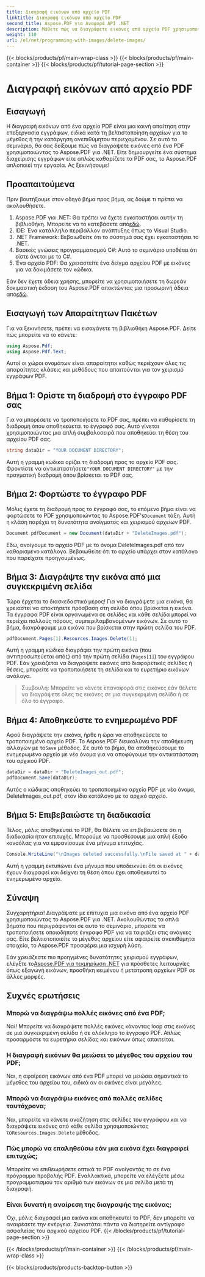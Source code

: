 ```yaml
---
title: Διαγραφή εικόνων από αρχείο PDF
linktitle: Διαγραφή εικόνων από αρχείο PDF
second_title: Aspose.PDF για Αναφορά API .NET
description: Μάθετε πώς να διαγράφετε εικόνες από αρχεία PDF χρησιμοποιώντας το Aspose.PDF για .NET σε έναν απλό, βήμα προς βήμα εκμάθηση. Βελτιστοποιήστε τα PDF αφαιρώντας εύκολα ανεπιθύμητες εικόνες.
weight: 110
url: /el/net/programming-with-images/delete-images/
---
```


{{< blocks/products/pf/main-wrap-class >}}
{{< blocks/products/pf/main-container >}}
{{< blocks/products/pf/tutorial-page-section >}}

# Διαγραφή εικόνων από αρχείο PDF

## Εισαγωγή

Η διαγραφή εικόνων από ένα αρχείο PDF είναι μια κοινή απαίτηση στην επεξεργασία εγγράφων, ειδικά κατά τη βελτιστοποίηση αρχείων για το μέγεθος ή την κατάργηση ανεπιθύμητου περιεχομένου. Σε αυτό το σεμινάριο, θα σας δείξουμε πώς να διαγράψετε εικόνες από ένα PDF χρησιμοποιώντας το Aspose.PDF για .NET. Είτε δημιουργείτε ένα σύστημα διαχείρισης εγγράφων είτε απλώς καθαρίζετε τα PDF σας, το Aspose.PDF απλοποιεί την εργασία. Ας ξεκινήσουμε!

## Προαπαιτούμενα

Πριν βουτήξουμε στον οδηγό βήμα προς βήμα, ας δούμε τι πρέπει να ακολουθήσετε.

1.  Aspose.PDF για .NET: Θα πρέπει να έχετε εγκαταστήσει αυτήν τη βιβλιοθήκη. Μπορείτε να το κατεβάσετε από[εδώ](https://releases.aspose.com/pdf/net/).
2. IDE: Ένα κατάλληλο περιβάλλον ανάπτυξης όπως το Visual Studio.
3. .NET Framework: Βεβαιωθείτε ότι το σύστημά σας έχει εγκαταστήσει το .NET.
4. Βασικές γνώσεις προγραμματισμού C#: Αυτό το σεμινάριο υποθέτει ότι είστε άνετοι με το C#.
5. Ένα αρχείο PDF: Θα χρειαστείτε ένα δείγμα αρχείου PDF με εικόνες για να δοκιμάσετε τον κώδικα.

 Εάν δεν έχετε άδεια χρήσης, μπορείτε να χρησιμοποιήσετε τη δωρεάν δοκιμαστική έκδοση του Aspose.PDF αποκτώντας μια προσωρινή άδεια από[εδώ](https://purchase.aspose.com/temporary-license/).

## Εισαγωγή των Απαραίτητων Πακέτων

Για να ξεκινήσετε, πρέπει να εισαγάγετε τη βιβλιοθήκη Aspose.PDF. Δείτε πώς μπορείτε να το κάνετε:

```csharp
using Aspose.Pdf;
using Aspose.Pdf.Text;
```

Αυτοί οι χώροι ονομάτων είναι απαραίτητοι καθώς περιέχουν όλες τις απαραίτητες κλάσεις και μεθόδους που απαιτούνται για τον χειρισμό εγγράφων PDF.

## Βήμα 1: Ορίστε τη διαδρομή στο έγγραφο PDF σας

Για να μπορέσετε να τροποποιήσετε το PDF σας, πρέπει να καθορίσετε τη διαδρομή όπου αποθηκεύεται το έγγραφό σας. Αυτό γίνεται χρησιμοποιώντας μια απλή συμβολοσειρά που αποθηκεύει τη θέση του αρχείου PDF σας.

```csharp
string dataDir = "YOUR DOCUMENT DIRECTORY";
```

 Αυτή η γραμμή κώδικα ορίζει τη διαδρομή προς το αρχείο PDF σας. Φροντίστε να αντικαταστήσετε`"YOUR DOCUMENT DIRECTORY"` με την πραγματική διαδρομή όπου βρίσκεται το PDF σας.

## Βήμα 2: Φορτώστε το έγγραφο PDF

 Μόλις έχετε τη διαδρομή προς το έγγραφό σας, το επόμενο βήμα είναι να φορτώσετε το PDF χρησιμοποιώντας το Aspose.PDF's`Document` τάξη. Αυτή η κλάση παρέχει τη δυνατότητα ανοίγματος και χειρισμού αρχείων PDF.

```csharp
Document pdfDocument = new Document(dataDir + "DeleteImages.pdf");
```

Εδώ, ανοίγουμε το αρχείο PDF με το όνομα DeleteImages.pdf από τον καθορισμένο κατάλογο. Βεβαιωθείτε ότι το αρχείο υπάρχει στον κατάλογο που παρείχατε προηγουμένως.

## Βήμα 3: Διαγράψτε την εικόνα από μια συγκεκριμένη σελίδα

Τώρα έρχεται το διασκεδαστικό μέρος! Για να διαγράψετε μια εικόνα, θα χρειαστεί να αποκτήσετε πρόσβαση στη σελίδα όπου βρίσκεται η εικόνα. Τα έγγραφα PDF είναι οργανωμένα σε σελίδες και κάθε σελίδα μπορεί να περιέχει πολλούς πόρους, συμπεριλαμβανομένων εικόνων. Σε αυτό το βήμα, διαγράφουμε μια εικόνα που βρίσκεται στην πρώτη σελίδα του PDF.

```csharp
pdfDocument.Pages[1].Resources.Images.Delete(1);
```

 Αυτή η γραμμή κώδικα διαγράφει την πρώτη εικόνα (που αντιπροσωπεύεται από`1`) από την πρώτη σελίδα (`Pages[1]`) του εγγράφου PDF. Εάν χρειάζεται να διαγράψετε εικόνες από διαφορετικές σελίδες ή θέσεις, μπορείτε να τροποποιήσετε τη σελίδα και το ευρετήριο εικόνων ανάλογα.

> Συμβουλή: Μπορείτε να κάνετε επαναφορά στις εικόνες εάν θέλετε να διαγράψετε όλες τις εικόνες σε μια συγκεκριμένη σελίδα ή σε όλο το έγγραφο.

## Βήμα 4: Αποθηκεύστε το ενημερωμένο PDF

 Αφού διαγράψετε την εικόνα, ήρθε η ώρα να αποθηκεύσετε το τροποποιημένο αρχείο PDF. Το Aspose.PDF διευκολύνει την αποθήκευση αλλαγών με το`Save` μέθοδος. Σε αυτό το βήμα, θα αποθηκεύσουμε το ενημερωμένο αρχείο με νέο όνομα για να αποφύγουμε την αντικατάσταση του αρχικού PDF.

```csharp
dataDir = dataDir + "DeleteImages_out.pdf";
pdfDocument.Save(dataDir);
```

Αυτός ο κώδικας αποθηκεύει το τροποποιημένο αρχείο PDF με νέο όνομα, DeleteImages_out.pdf, στον ίδιο κατάλογο με το αρχικό αρχείο.

## Βήμα 5: Επιβεβαιώστε τη διαδικασία

Τέλος, μόλις αποθηκευτεί το PDF, θα θέλετε να επιβεβαιώσετε ότι η διαδικασία ήταν επιτυχής. Μπορούμε να προσθέσουμε μια απλή έξοδο κονσόλας για να εμφανίσουμε ένα μήνυμα επιτυχίας.

```csharp
Console.WriteLine("\nImages deleted successfully.\nFile saved at " + dataDir);
```

Αυτή η γραμμή εκτυπώνει ένα μήνυμα που υποδεικνύει ότι οι εικόνες έχουν διαγραφεί και δείχνει τη θέση όπου έχει αποθηκευτεί το ενημερωμένο αρχείο.

## Σύναψη

Συγχαρητήρια! Διαγράψατε με επιτυχία μια εικόνα από ένα αρχείο PDF χρησιμοποιώντας το Aspose.PDF για .NET. Ακολουθώντας τα απλά βήματα που περιγράφονται σε αυτό το σεμινάριο, μπορείτε να τροποποιήσετε οποιοδήποτε έγγραφο PDF για να ταιριάζει στις ανάγκες σας. Είτε βελτιστοποιείτε το μέγεθος αρχείου είτε αφαιρείτε ανεπιθύμητα στοιχεία, το Aspose.PDF προσφέρει μια ισχυρή λύση.

 Εάν χρειάζεστε πιο προηγμένες δυνατότητες χειρισμού εγγράφων, ελέγξτε το[Aspose.PDF για τεκμηρίωση .NET](https://reference.aspose.com/pdf/net/) για πρόσθετες λειτουργίες όπως εξαγωγή εικόνων, προσθήκη κειμένου ή μετατροπή αρχείων PDF σε άλλες μορφές.

## Συχνές ερωτήσεις

### Μπορώ να διαγράψω πολλές εικόνες από ένα PDF;
Ναί! Μπορείτε να διαγράψετε πολλές εικόνες κάνοντας loop στις εικόνες σε μια συγκεκριμένη σελίδα ή σε ολόκληρο το έγγραφο PDF. Απλώς προσαρμόστε τα ευρετήρια σελίδας και εικόνων όπως απαιτείται.

### Η διαγραφή εικόνων θα μειώσει το μέγεθος του αρχείου του PDF;
Ναι, η αφαίρεση εικόνων από ένα PDF μπορεί να μειώσει σημαντικά το μέγεθος του αρχείου του, ειδικά αν οι εικόνες είναι μεγάλες.

### Μπορώ να διαγράψω εικόνες από πολλές σελίδες ταυτόχρονα;
 Ναι, μπορείτε να κάνετε αναζήτηση στις σελίδες του εγγράφου και να διαγράψετε εικόνες από κάθε σελίδα χρησιμοποιώντας το`Resources.Images.Delete` μέθοδος.

### Πώς μπορώ να επαληθεύσω εάν μια εικόνα έχει διαγραφεί επιτυχώς;
Μπορείτε να επιθεωρήσετε οπτικά το PDF ανοίγοντάς το σε ένα πρόγραμμα προβολής PDF. Εναλλακτικά, μπορείτε να ελέγξετε μέσω προγραμματισμού τον αριθμό των εικόνων σε μια σελίδα μετά τη διαγραφή.

### Είναι δυνατή η αναίρεση της διαγραφής της εικόνας;
Όχι, μόλις διαγραφεί μια εικόνα και αποθηκευτεί το PDF, δεν μπορείτε να αναιρέσετε την ενέργεια. Συνιστάται πάντα να διατηρείτε αντίγραφο ασφαλείας του αρχικού αρχείου PDF.
{{< /blocks/products/pf/tutorial-page-section >}}

{{< /blocks/products/pf/main-container >}}
{{< /blocks/products/pf/main-wrap-class >}}

{{< blocks/products/products-backtop-button >}}
